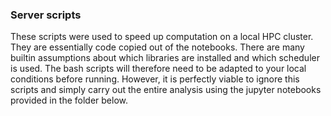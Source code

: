 ### Server scripts
These scripts were used to speed up computation on a local HPC cluster. They are essentially code copied out of the notebooks. There are many builtin assumptions about which libraries are installed and which scheduler is used. The bash scripts will therefore need to be adapted to your local conditions before running. However, it is perfectly viable to ignore this scripts and simply carry out the entire analysis using the jupyter notebooks provided in the folder below.
